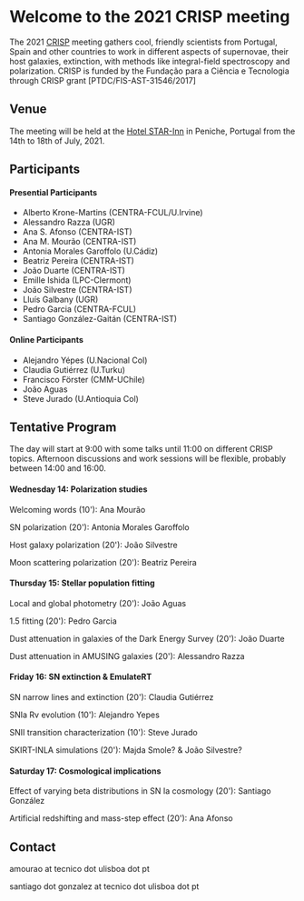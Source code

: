 # Welcome to the 2021 CRISP meeting

The 2021 [CRISP](https://sn-crisp.github.io/CRISP/) meeting gathers cool, friendly scientists from Portugal, Spain and other countries to work in different aspects of supernovae, their host galaxies, extinction, with methods like integral-field spectroscopy and polarization. CRISP is funded by the Fundação para a
Ciência e Tecnologia through CRISP grant [PTDC/FIS-AST-31546/2017]

## Venue

The meeting will be held at the [Hotel STAR-Inn](https://www.hotelstarinn.com/peniche/) in Peniche, Portugal from the 14th to 18th of July, 2021.

## Participants 
#### Presential Participants
- Alberto Krone-Martins (CENTRA-FCUL/U.Irvine)
- Alessandro Razza (UGR)
- Ana S. Afonso (CENTRA-IST)
- Ana M. Mourão (CENTRA-IST)
- Antonia Morales Garoffolo (U.Cádiz)
- Beatriz Pereira (CENTRA-IST)
- João Duarte (CENTRA-IST)
- Emille Ishida (LPC-Clermont)
- João Silvestre (CENTRA-IST)
- Lluís Galbany (UGR)
- Pedro Garcia (CENTRA-FCUL)
- Santiago González-Gaitán (CENTRA-IST)

#### Online Participants

- Alejandro Yépes (U.Nacional Col)
- Claudia Gutiérrez (U.Turku)
- Francisco Förster (CMM-UChile)
- João Aguas
- Steve Jurado (U.Antioquia Col)

## Tentative Program

The day will start at 9:00 with some talks until 11:00 on different CRISP topics. Afternoon discussions and work sessions will be flexible, probably between 14:00 and 16:00.

#### Wednesday 14: Polarization studies

Welcoming words (10'): Ana Mourão

SN polarization (20'): Antonia Morales Garoffolo

Host galaxy polarization (20'): João Silvestre

Moon scattering polarization (20'): Beatriz Pereira

#### Thursday 15: Stellar population fitting

Local and global photometry (20'): João Aguas

1.5 fitting (20'): Pedro Garcia

Dust attenuation in galaxies of the Dark Energy Survey (20'): João Duarte

Dust attenuation in AMUSING galaxies (20'): Alessandro Razza

#### Friday 16: SN extinction & EmulateRT

SN narrow lines and extinction (20'): Claudia Gutiérrez

SNIa Rv evolution (10'): Alejandro Yepes

SNII transition characterization (10'): Steve Jurado

SKIRT-INLA simulations (20'): Majda Smole? & João Silvestre?

#### Saturday 17: Cosmological implications

Effect of varying beta distributions in SN Ia cosmology (20'): Santiago González

Artificial redshifting and mass-step effect (20'): Ana Afonso



## Contact

amourao at tecnico dot ulisboa dot pt

santiago dot gonzalez at tecnico dot ulisboa dot pt
